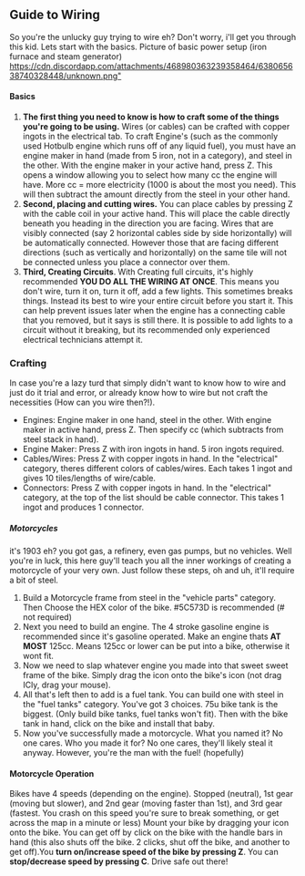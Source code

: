 ## Guide to Wiring

So you're the unlucky guy trying to wire eh? Don't worry, i'll get you
through this kid. Lets start with the basics. Picture of basic power
setup (iron furnace and steam generator)
<https://cdn.discordapp.com/attachments/468980363239358464/638065638740328448/unknown.png">

#### Basics

1.  **The first thing you need to know is how to craft some of the
    things you're going to be using.** Wires (or cables) can be crafted
    with copper ingots in the electrical tab. To craft Engine's (such as
    the commonly used Hotbulb engine which runs off of any liquid fuel),
    you must have an engine maker in hand (made from 5 iron, not in a
    category), and steel in the other. With the engine maker in your
    active hand, press Z. This opens a window allowing you to select how
    many cc the engine will have. More cc = more electricity (1000 is
    about the most you need). This will then subtract the amount
    directly from the steel in your other hand.
2.  **Second, placing and cutting wires.** You can place cables by
    pressing Z with the cable coil in your active hand. This will place
    the cable directly beneath you heading in the direction you are
    facing. Wires that are visibly connected (say 2 horizontal cables
    side by side horizontally) will be automatically connected. However
    those that are facing different directions (such as vertically and
    horizontally) on the same tile will not be connected unless you
    place a connector over them.
3.  **Third, Creating Circuits**. With Creating full circuits, it's
    highly recommended **YOU DO ALL THE WIRING AT ONCE**. This means you
    don't wire, turn it on, turn it off, add a few lights. This
    sometimes breaks things. Instead its best to wire your entire
    circuit before you start it. This can help prevent issues later when
    the engine has a connecting cable that you removed, but it says is
    still there. It is possible to add lights to a circuit without it
    breaking, but its recommended only experienced electrical
    technicians attempt it.

### Crafting

In case you're a lazy turd that simply didn't want to know how to wire
and just do it trial and error, or already know how to wire but not
craft the necessities (How can you wire then?\!).

  - Engines: Engine maker in one hand, steel in the other. With engine
    maker in active hand, press Z. Then specify cc (which subtracts from
    steel stack in hand).
  - Engine Maker: Press Z with iron ingots in hand. 5 iron ingots
    required.
  - Cables/Wires: Press Z with copper ingots in hand. In the
    "electrical" category, theres different colors of cables/wires. Each
    takes 1 ingot and gives 10 tiles/lengths of wire/cable.
  - Connectors: Press Z with copper ingots in hand. In the "electrical"
    category, at the top of the list should be cable connector. This
    takes 1 ingot and produces 1 connector.

##### Motorcycles

it's 1903 eh? you got gas, a refinery, even gas pumps, but no vehicles.
Well you're in luck, this here guy'll teach you all the inner workings
of creating a motorcycle of your very own. Just follow these steps, oh
and uh, it'll require a bit of steel.

1.  Build a Motorcycle frame from steel in the "vehicle parts" category.
    Then Choose the HEX color of the bike. \#5C573D is recommended (\#
    not required)
2.  Next you need to build an engine. The 4 stroke gasoline engine is
    recommended since it's gasoline operated. Make an engine thats **AT
    MOST** 125cc. Means 125cc or lower can be put into a bike, otherwise
    it wont fit.
3.  Now we need to slap whatever engine you made into that sweet sweet
    frame of the bike. Simply drag the icon onto the bike's icon (not
    drag ICly, drag your mouse).
4.  All that's left then to add is a fuel tank. You can build one with
    steel in the "fuel tanks" category. You've got 3 choices. 75u bike
    tank is the biggest. (Only build bike tanks, fuel tanks won't fit).
    Then with the bike tank in hand, click on the bike and install that
    baby.
5.  Now you've successfully made a motorcycle. What you named it? No one
    cares. Who you made it for? No one cares, they'll likely steal it
    anyway. However, you're the man with the fuel\! (hopefully)

#### Motorcycle Operation

Bikes have 4 speeds (depending on the engine). Stopped (neutral), 1st
gear (moving but slower), and 2nd gear (moving faster than 1st), and 3rd
gear (fastest. You crash on this speed you're sure to break something,
or get across the map in a minute or less) Mount your bike by dragging
your icon onto the bike. You can get off by click on the bike with the
handle bars in hand (this also shuts off the bike. 2 clicks, shut off
the bike, and another to get off).You **turn on/increase speed of the
bike by pressing Z**. You can **stop/decrease speed by pressing C**.
Drive safe out there\!